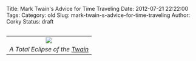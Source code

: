 Title: Mark Twain's Advice for Time Traveling
Date: 2012-07-21 22:22:00
Tags: 
Category: old
Slug: mark-twain-s-advice-for-time-traveling
Author: Corky
Status: draft

<table cellpadding="0" cellspacing="0" class="tr-caption-container" style="float: left; margin-right: 1em; text-align: left;"><tbody><tr><td style="text-align: center;"><a href="http://4.bp.blogspot.com/-OafC0u1AJuc/T-5yez07IqI/AAAAAAAAAYo/NswLGXdoMZY/s1600/twain_eclipse.jpeg" style="clear: left; margin-bottom: 1em; margin-left: auto; margin-right: auto;"><img border="0" src="http://4.bp.blogspot.com/-OafC0u1AJuc/T-5yez07IqI/AAAAAAAAAYo/NswLGXdoMZY/s320/twain_eclipse.jpeg" /></a></td></tr><tr><td class="tr-caption" style="text-align: center;"><i>A Total Eclipse of the <a href="http://en.wikipedia.org/wiki/File:Twain_in_Tesla%27s_Lab.jpg">Twain</a></i> </td></tr></tbody></table><div>
</div>
